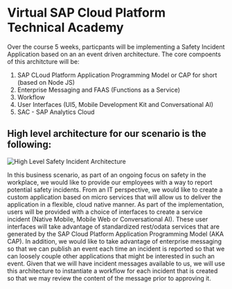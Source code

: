 # Virtual SAP Cloud Platform Technical Academy
Over the course 5 weeks, particpants will be implementing a Safety Incident Application based on an an event driven architecture. The core compoents of this architcture will be:
1. SAP CLoud Platform Application Programming Model or CAP for short (based on Node JS)
2. Enterprise Messaging and FAAS (Functions as a Service)
3. Workflow
4. User Interfaces (UI5, Mobile Development Kit and Conversational AI)
5. SAC - SAP Analytics Cloud

## High level architecture for our scenario is the following:

![High Level Safety Incident Architecture](Images/SafetyIncident.png)

In this business scenario, as part of an ongoing focus on safety in the workplace, we would like to provide our employees with a way to report potential safety incidents. 
From an IT perspective, we would like to create a custom application based on micro services that will allow us to deliver the application in a flexible, cloud native manner. As part of the implementation, users will be provided with a choice of interfaces to create a service incident (Native Mobile, Mobile Web or Conversational AI). These user interfaces will take advantage of standardized rest/odata services that are generated by the SAP Cloud Platform Application Programming Model (AKA CAP).
In addition, we would like to take advantage of enterprise messaging so that we can publish an event each time an incident is reported so that we can loosely couple other applications that might be interested in such an event. Given that we will have incident messages available to us, we will use this architecture to instantiate a workflow for each incident that is created so that we may review the content of the message prior to approving it.
